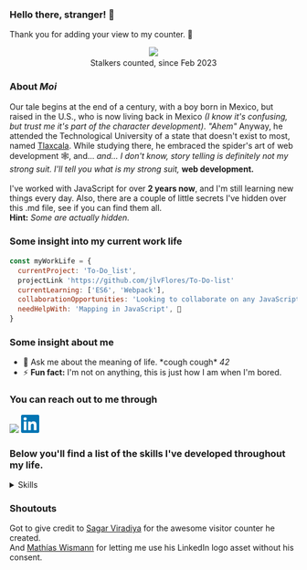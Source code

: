 ### Hello there, stranger! 👋
Thank you for adding your view to my counter. 👀

<p align="center">
  <img src="https://profile-counter.glitch.me/jlvFlores/count.svg" /> <br>
  Stalkers counted, since Feb 2023
</p>

### About *Moi*
Our tale begins at the end of a century, with a boy born in Mexico, but raised in the U.S., who is now living back in Mexico *(I know it's confusing, but trust me it's part of the character development)*. *"Ahem"* Anyway, he attended the Technological University of a state that doesn't exist to most, named [Tlaxcala](https://www.google.com/search?q=Did+you+mean%3F+non+existent&rlz=1C1ONGR_esMX1018MX1019&sxsrf=AJOqlzVUfog5PbN2myqnD4XVW0-0EMu5_A%3A1677537342766&ei=PjD9Y9KvLoCNur8P_Iub2A4&ved=0ahUKEwjSxqbL4bb9AhWAhu4BHfzFBusQ4dUDCA8&uact=5&oq=Did+you+mean%3F+non+existent&gs_lcp=Cgxnd3Mtd2l6LXNlcnAQAzIECCMQJzoECCEQFToGCAAQCBAeOgUIABCiBDoKCAAQ8QQQHhCiBEoECEEYAFDzEFjtvgNgm9gDaAFwAXgAgAHSAogB1gmSAQcyLjYuMC4xmAEAoAEBwAEB&sclient=gws-wiz-serp). While studying there, he embraced the spider's art of web development 🕸, and... *and... I don't know, story telling is definitely not my strong suit. I'll tell you what is my strong suit,* **web development.**
<br> <br>
I've worked with JavaScript for over **2 years now**, and I'm still learning new things every day. Also, there are a couple of little secrets I've hidden over this .md file, see if you can find them all. <br>
**Hint:** *Some are actually hidden.*


### Some insight into my current work life 
```javascript
const myWorkLife = {
  currentProject: 'To-Do_list',
  projectLink 'https://github.com/jlvFlores/To-Do-list'
  currentLearning: ['ES6', 'Webpack'],
  collaborationOpportunities: 'Looking to collaborate on any JavaScript activities',
  needHelpWith: 'Mapping in JavaScript', 🙏
}
```
### Some insight about me

- 💬 Ask me about the meaning of life. \*cough cough\* *42*
- ⚡ **Fun fact:** I'm not on anything, this is just how I am when I'm bored. 

### You can reach out to me through

  <a href="https://twitter.com/JoseVaz44312762" target="_blank"><img src="https://upload.wikimedia.org/wikipedia/commons/thumb/4/4f/Twitter-logo.svg/2491px-Twitter-logo.svg.png" width="32px"></a>
  <a href="https://www.linkedin.com/in/jose-vazquez-178a8225a/" target="_blank"><img src="https://github.com/mwismann/mwismann/blob/main/assets/LinkedIn_logo_initials.png" width="32px"></a>

### Below you'll find a list of the skills I've developed throughout my life.
<details><summary>Skills</summary> 
<p> ⚠ <sub>Content missing</sub> ⚠ </p>
<!-- You weren't supposed to find this anyway, here's the real skill list:
- 2 years of JavaScript experience.
- 12 years English experience.
- Some understanding of PHP, DART and C# (not that those last two are relevant to web development). 
- And above all honest.
-->
</details> 

### Shoutouts
Got to give credit to [Sagar Viradiya](https://github.com/sagar-viradiya) for the awesome visitor counter he created. <br>
And [Mathías Wismann](https://github.com/mwismann) for letting me use his LinkedIn logo asset without his consent.
